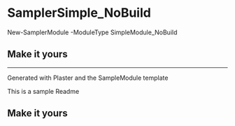 # SamplerSimple_NoBuild

New-SamplerModule -ModuleType SimpleModule_NoBuild

## Make it yours

---
Generated with Plaster and the SampleModule template

This is a sample Readme

## Make it yours
